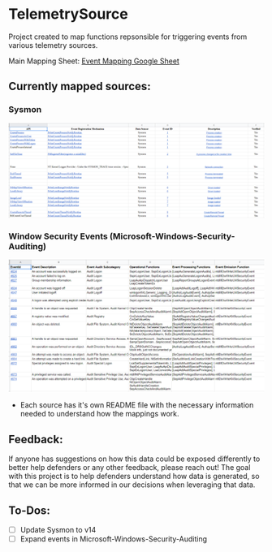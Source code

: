# TelemetrySource
 Project created to map functions repsonsible for triggering events from various telemetry sources. 

Main Mapping Sheet: [Event Mapping Google Sheet](https://docs.google.com/spreadsheets/d/1d7hPRktxzYWmYtfLFaU_vMBKX2z98bci0fssTYyofdo/edit?usp=sharing)

## Currently mapped sources: 
### Sysmon 
  ![Sysmon-Overview](Sysmon/API-Mapping-Images/overview.png)
### Window Security Events (Microsoft-Windows-Security-Auditing)
  ![WSE-Overview](Microsoft-Windows-Security-Auditing/Images/overview.png)


* Each source has it's own README file with the necessary information needed to understand how the mappings work. 

## Feedback: 
If anyone has suggestions on how this data could be exposed differently to better help defenders or any other feedback, please reach out! The goal with this project is to help defenders understand how data is generated, so that we can be more informed in our decisions when leveraging that data. 

## To-Dos: 
* [ ] Update Sysmon to v14
* [ ] Expand events in Microsoft-Windows-Security-Auditing
